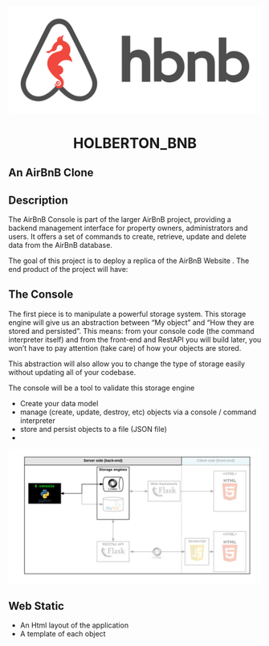 <p align="center">
	<img src="image/holberton_BnB.png">
</p>
<h1 align="center">HOLBERTON_BNB</h1>
<h2>An AirBnB Clone</h2>

## Description

The AirBnB Console is part of the larger AirBnB project, providing a backend management interface for property owners, administrators and users. It offers a set of commands to create, retrieve, update and delete data from the AirBnB database.

The goal of this project is to deploy a replica of the <a href="https://www.airbnb.com/" style="text-decoration: none;">AirBnB Website</a> . The end product of the project will have:

<h2>The Console</h2>
<p>The first piece is to manipulate a powerful storage system. This storage engine will give us an abstraction between “My object” and “How they are stored and persisted”. This means: from your console code (the command interpreter itself) and from the front-end and RestAPI you will build later, you won’t have to pay attention (take care) of how your objects are stored.

This abstraction will also allow you to change the type of storage easily without updating all of your codebase.

The console will be a tool to validate this storage engine<p>
<ul>
<li>Create your data model</li>
<li>manage (create, update, destroy, etc) objects via a console / command interpreter</li>
<li>store and persist objects to a file (JSON file)<li>
</ul>
<p align="center">
        <img src="image/console.png">
</p>

<h2>Web Static</h2>
<ul>
<li>An Html layout of the application</li>
<li>A template of each object</li>
</ul>
